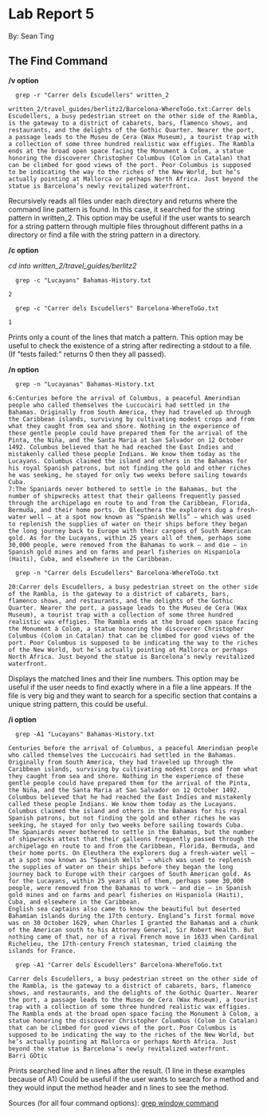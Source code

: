 # **Lab Report 5**
By: Sean Ting

## The Find Command

**/v option**

```
  grep -r "Carrer dels Escudellers" written_2
  
written_2/travel_guides/berlitz2/Barcelona-WhereToGo.txt:Carrer dels Escudellers, a busy pedestrian street on the other side of the Rambla, is the gateway to a district of cabarets, bars, flamenco shows, and restaurants, and the delights of the Gothic Quarter. Nearer the port, a passage leads to the Museu de Cera (Wax Museum), a tourist trap with a collection of some three hundred realistic wax effigies. The Rambla ends at the broad open space facing the Monument à Colom, a statue honoring the discoverer Christopher Columbus (Colom in Catalan) that can be climbed for good views of the port. Poor Columbus is supposed to be indicating the way to the riches of the New World, but he’s actually pointing at Mallorca or perhaps North Africa. Just beyond the statue is Barcelona’s newly revitalized waterfront.
```
   
Recursively reads all files under each directory and returns where the command line pattern is found. In this case, it searched for the string pattern in written_2.
This option may be useful if the user wants to search for a string pattern through multiple files throughout different paths in a directory or find a file with the string pattern in a directory.

**/c option**

*cd into written_2/travel_guides/berlitz2*

```
  grep -c "Lucayans" Bahamas-History.txt
  
2
```

```
  grep -c "Carrer dels Escudellers" Barcelona-WhereToGo.txt
  
1
```

Prints only a count of the lines that match a pattern.
This option may be useful to check the existence of a string after redirecting a stdout to a file. (If "tests failed:" returns 0 then they all passed).

**/n option**

```
  grep -n "Lucayanas" Bahamas-History.txt
  
6:Centuries before the arrival of Columbus, a peaceful Amerindian people who called themselves the Luccucairi had settled in the Bahamas. Originally from South America, they had traveled up through the Caribbean islands, surviving by cultivating modest crops and from what they caught from sea and shore. Nothing in the experience of these gentle people could have prepared them for the arrival of the Pinta, the Niña, and the Santa Maria at San Salvador on 12 October 1492. Columbus believed that he had reached the East Indies and mistakenly called these people Indians. We know them today as the Lucayans. Columbus claimed the island and others in the Bahamas for his royal Spanish patrons, but not finding the gold and other riches he was seeking, he stayed for only two weeks before sailing towards Cuba.
7:The Spaniards never bothered to settle in the Bahamas, but the number of shipwrecks attest that their galleons frequently passed through the archipelago en route to and from the Caribbean, Florida, Bermuda, and their home ports. On Eleuthera the explorers dug a fresh-water well — at a spot now known as “Spanish Wells” — which was used to replenish the supplies of water on their ships before they began the long journey back to Europe with their cargoes of South American gold. As for the Lucayans, within 25 years all of them, perhaps some 30,000 people, were removed from the Bahamas to work — and die — in Spanish gold mines and on farms and pearl fisheries on Hispaniola (Haiti), Cuba, and elsewhere in the Caribbean.
```


```
  grep -n "Carrer dels Escudellers" Barcelona-WhereToGo.txt
  
20:Carrer dels Escudellers, a busy pedestrian street on the other side of the Rambla, is the gateway to a district of cabarets, bars, flamenco shows, and restaurants, and the delights of the Gothic Quarter. Nearer the port, a passage leads to the Museu de Cera (Wax Museum), a tourist trap with a collection of some three hundred realistic wax effigies. The Rambla ends at the broad open space facing the Monument à Colom, a statue honoring the discoverer Christopher Columbus (Colom in Catalan) that can be climbed for good views of the port. Poor Columbus is supposed to be indicating the way to the riches of the New World, but he’s actually pointing at Mallorca or perhaps North Africa. Just beyond the statue is Barcelona’s newly revitalized waterfront.
```

Displays the matched lines and their line numbers.
This option may be useful if the user needs to find exactly where in a file a line appears. If the file is very big and they want to search for a specific section that contains a unique string pattern, this could be useful.

**/i option**

```
  grep -A1 "Lucayans" Bahamas-History.txt
  
Centuries before the arrival of Columbus, a peaceful Amerindian people who called themselves the Luccucairi had settled in the Bahamas. Originally from South America, they had traveled up through the Caribbean islands, surviving by cultivating modest crops and from what they caught from sea and shore. Nothing in the experience of these gentle people could have prepared them for the arrival of the Pinta, the Niña, and the Santa Maria at San Salvador on 12 October 1492. Columbus believed that he had reached the East Indies and mistakenly called these people Indians. We know them today as the Lucayans. Columbus claimed the island and others in the Bahamas for his royal Spanish patrons, but not finding the gold and other riches he was seeking, he stayed for only two weeks before sailing towards Cuba.
The Spaniards never bothered to settle in the Bahamas, but the number of shipwrecks attest that their galleons frequently passed through the archipelago en route to and from the Caribbean, Florida, Bermuda, and their home ports. On Eleuthera the explorers dug a fresh-water well — at a spot now known as “Spanish Wells” — which was used to replenish the supplies of water on their ships before they began the long journey back to Europe with their cargoes of South American gold. As for the Lucayans, within 25 years all of them, perhaps some 30,000 people, were removed from the Bahamas to work — and die — in Spanish gold mines and on farms and pearl fisheries on Hispaniola (Haiti), Cuba, and elsewhere in the Caribbean.
English sea captains also came to know the beautiful but deserted Bahamian islands during the 17th century. England’s first formal move was on 30 October 1629, when Charles I granted the Bahamas and a chunk of the American south to his Attorney General, Sir Robert Health. But nothing came of that, nor of a rival French move in 1633 when Cardinal Richelieu, the 17th-century French statesman, tried claiming the islands for France.
```

```
  grep -A1 "Carrer dels Escudellers" Barcelona-WhereToGo.txt
  
Carrer dels Escudellers, a busy pedestrian street on the other side of the Rambla, is the gateway to a district of cabarets, bars, flamenco shows, and restaurants, and the delights of the Gothic Quarter. Nearer the port, a passage leads to the Museu de Cera (Wax Museum), a tourist trap with a collection of some three hundred realistic wax effigies. The Rambla ends at the broad open space facing the Monument à Colom, a statue honoring the discoverer Christopher Columbus (Colom in Catalan) that can be climbed for good views of the port. Poor Columbus is supposed to be indicating the way to the riches of the New World, but he’s actually pointing at Mallorca or perhaps North Africa. Just beyond the statue is Barcelona’s newly revitalized waterfront.
Barri GÒtic
```

Prints searched line and n lines after the result. (1 line in these examples because of A1)
Could be useful if the user wants to search for a method and they would input the method header and n lines to see the method.

Sources (for all four command options):
[grep window command](https://amalgjose.com/2021/08/08/pipe-grep-equivalent-command-in-windows/#:~:text=The%20syntax%20of%20grep%20command%20is%20given%20below.&text=Options%20Description%20%2Dc%20%3A%20This%20prints,lines%20and%20their%20line%20numbers.)
